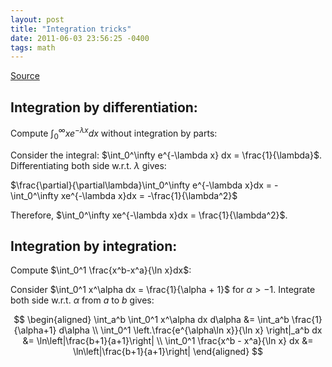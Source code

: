 ```yaml
---
layout: post
title: "Integration tricks"
date: 2011-06-03 23:56:25 -0400
tags: math
---
```

[Source](https://1over137.wordpress.com/2011/06/04/integration-by-integration-under-the-integral-sign/)

## Integration by differentiation:

Compute $\int_0^\infty xe^{-\lambda x} dx$ without integration by parts:

Consider the integral: $\int_0^\infty e^{-\lambda x} dx = \frac{1}{\lambda}$. Differentiating both side w.r.t. $\lambda$ gives:

$\frac{\partial}{\partial\lambda}\int_0^\infty e^{-\lambda x}dx = -\int_0^\infty xe^{-\lambda x}dx = -\frac{1}{\lambda^2}$

Therefore, $\int_0^\infty xe^{-\lambda x}dx = \frac{1}{\lambda^2}$.

## Integration by integration:

Compute $\int_0^1 \frac{x^b-x^a}{\ln x}dx$:

Consider $\int_0^1 x^\alpha dx = \frac{1}{\alpha + 1}$ for $\alpha > -1$. Integrate both side w.r.t. $\alpha$ from $a$ to $b$ gives:

$$
\begin{aligned}
\int_a^b \int_0^1 x^\alpha dx d\alpha &= \int_a^b \frac{1}{\alpha+1} d\alpha \\
\int_0^1 \left.\frac{e^{\alpha\ln x}}{\ln x} \right|_a^b dx &= \ln\left|\frac{b+1}{a+1}\right| \\
\int_0^1 \frac{x^b - x^a}{\ln x} dx &= \ln\left|\frac{b+1}{a+1}\right|
\end{aligned}
$$
